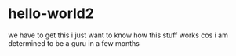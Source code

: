 # hello-world2
we have to get this
i just want to know how this stuff works
cos i am determined to be a guru in a few months

